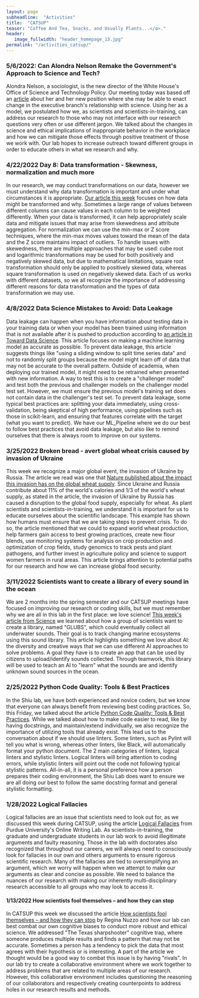 ```yaml
---
layout: page
subheadline:  "Activities"
title:  "CATSUP"
teaser: "Coffee And Tea, Snacks, and Usually Plants...</a>."
header:
   image_fullwidth: "header_homepage_13.jpg"
permalink: "/activities_catsup/"
---
```

### 5/6/2022: Can Alondra Nelson Remake the Government's Approach to Science and Tech? 
Alondra Nelson, a sociologist, is the new director of the White House's Office of Science and Technology Policy. Our meeting today was based off an [article](https://www.politico.com/news/magazine/2022/04/28/alondra-nelson-profile-ostp-eric-lander-resignation-00027604) about her and her new position where she may be able to enact change in the executive branch's relationship with science. Using her as a model, we postulated how we, as scientists and scientists-in-training, can address our research to those who may not interface with our research questions very often or use different jargon. We talked about the changes in science and ethical implications of inappropriate behavior in the workplace and how we can mitigate those effects through positive treatment of those we work with. Our lab hopes to increase outreach toward different groups in order to educate others in what we research and why.

### 4/22/2022 Day 8: Data transformation - Skewness, normalization and much more
In our research, we may conduct transformations on our data, however we must understand why data transformation is important and under what circumstances it is appropriate. [Our article this week](https://medium.com/@TheDataGyan/day-8-data-transformation-skewness-normalization-and-much-more-4c144d370e55) focuses on how data might be transformed and why. Sometimes a large range of values between different columns can cause values in each column to be weighted differently. When your data is transformed, it can help appropriately scale data and mitigate issues that may arise from skewedness and attribute aggregation. For normalization we can use the min-max or Z score techniques, where the min-max moves values toward the mean of the data and the Z score maintains impact of outliers. To handle issues with skewedness, there are multiple approaches that may be used: cube root and logarithmic transformations may be used for both positively and negatively skewed data, but due to mathematical limitations, square root transformation should only be applied to positively skewed data, whereas square transformation is used on negatively skewed data. Each of us works with different datasets, so we all recognize the importance of addressing different reasons for data transformation and the types of data transformation we may use.

### 4/8/2022 Data Science Mistakes to Avoid: Data Leakage
Data leakage can happen when you have information about testing data in your training data or when your model has been trained using information that is not available after it is pushed to production according to [an article in Toward Data Science](https://towardsdatascience.com/data-science-mistakes-to-avoid-data-leakage-e447f88aae1c). This article focuses on making a machine learning model as accurate as possible. To prevent data leakage, this article suggests things like "using a sliding window to split time series data" and not to randomly split groups because the model might learn off of data that may not be accurate to the overall pattern. Outside of academia, when deploying our trained model, it might need to be retrained when presented with new information. A way to test this is to create a "challenger model" and test both the previous and challenger models on the challenger model test set. However, we must ensure the previous model's training set does not contain data in the challenger's test set. To prevent data leakage, some typical best practices are: splitting your data immediately, using cross-validation, being skeptical of high performance, using pipelines such as those in scikit-learn, and ensuring that features correlate with the target (what you want to predict). We have our ML_Pipeline where we do our best to follow best practices that avoid data leakage, but also like to remind ourselves that there is always room to improve on our systems.

### 3/25/2022 Broken bread - avert global wheat crisis caused by invasion of Ukraine
This week we recognize a major global event, the invasion of Ukraine by Russia. The article we read was one that [Nature published about the impact this invasion has on the global wheat supply](https://www.nature.com/articles/d41586-022-00789-x?utm_source=Nature+Briefing&utm_campaign=00d48fce33-briefing-dy-20220321_COPY_01&utm_medium=email&utm_term=0_c9dfd39373-00d48fce33-44323345). Since Ukraine and Russia contribute about 11% of the world's calories and 1/3 of the world's wheat supply, as stated in the article, the invasion of Ukraine by Russia has caused a disruption to the global food supply, especially for wheat. As plant scientists and scientists-in-training, we understand it is important for us to educate ourselves about the scientific landscape. This example has shown how humans must ensure that we are taking steps to prevent crisis. To do so, the article mentioned that we could to expand world wheat production, help farmers gain access to best growing practices, create new flour blends, use monitoring systems for analysis on crop production and optimization of crop fields, study genomics to track pests and plant pathogens, and further invest in agriculture policy and science to support women farmers in rural areas. This article brings attention to potential paths for our research and how we can increase global food security.

### 3/11/2022 Scientists want to create a library of every sound in the ocean
We are 2 months into the spring semester and our CATSUP meetings have focused on improving our research or coding skills, but we must remember why we are all in this lab in the first place: we love science! [This week's article from Science](https://www.science.org/content/article/scientists-want-create-library-every-sound-ocean) we learned about how a group of scientists want to create a library, named "GLUBS", which could eventually collect all underwater sounds. Their goal is to track changing marine ecosystems using this sound library. This article highlights something we love about AI: the diversity and creative ways that we can use different AI approaches to solve problems. A goal they have is to create an app that can be used by citizens to upload/identify sounds collected. Through teamwork, this library will be used to teach an AI to "learn" what the sounds are and identify unknown sound sources in the ocean. 

### 2/25/2022 Python Code Quality: Tools & Best Practices
In the Shiu lab, we have both experienced and novice coders, but we know that everyone can always benefit from reviewing best coding practices. So, this Friday, we talked about the article [Python Code Quality: Tools & Best Practices](https://realpython.com/python-code-quality/). While we talked about how to make code easier to read, like by having docstrings, and maintain/extend individually, we also recognize the importance of utilizing tools that already exist. This lead us to the conversation about if we should use linters. Some linters, such as Pylint will tell you what is wrong, whereas other linters, like Black, will automatically format your python document. The 2 main categories of linters, logical linters and stylistic linters. Logical linters will bring attention to coding errors, while stylistic linters will point out the code not following typical stylistic patterns. All-in-all, it is a personal preference how a person prepares their coding environment, the Shiu Lab does want to ensure we are all doing our best to follow the same docstring format and general stylistic formatting.

### 1/28/2022 Logical Fallacies
Logical fallacies are an issue that scientists need to look out for, as we discussed this week during CATSUP, using the article [Logical Fallacies](https://owl.purdue.edu/owl/general_writing/academic_writing/logic_in_argumentative_writing/fallacies.html) from Purdue University's Online Writing Lab. As scientists-in-training, the graduate and undergraduate students in our lab work to avoid illegitimate arguments and faulty reasoning. Those in the lab with doctorates also recognized that throughout our careers, we will always need to consciously look for fallacies in our own and others arguments to ensure rigorous scientific research. Many of the fallacies are tied to oversimplifying an argument, which we worry will happen when we attempt to make our arguments as clear and concise as possible. We need to balance the nuances of our research with making our inherently multi-disciplinary research accessible to all groups who may look to access it.

#### 1/13/2022 How scientists fool themselves – and how they can stop
In CATSUP this week we discussed the article [How scientists fool themselves – and how they can stop](https://www.nature.com/articles/526182a) by Regina Nuzzo and how our lab can best combat our own cognitive biases to conduct more robust and ethical science. We addressed "The Texas sharpshooter" cognitive trap, where someone produces multiple results and finds a pattern that may not be accurate. Sometimes a person has a tendency to pick the data that most agrees with their hypothesis or is interesting. A part of the article we thought would be a good way to combat this issue is by having "rivals". In our lab try to create a collaborative environment where we work together to address problems that are related to multiple areas of our research. However, this collaborative environment includes questioning the reasoning of our collaborators and respectively creating counterpoints to address holes in our research results and methods.

